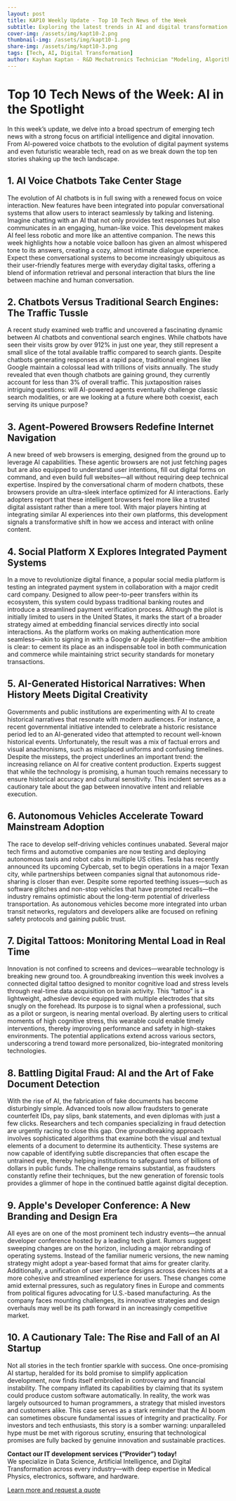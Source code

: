 ```yaml
---
layout: post
title: KAP10 Weekly Update - Top 10 Tech News of the Week
subtitle: Exploring the latest trends in AI and digital transformation across industries
cover-img: /assets/img/kapt10-2.png  
thumbnail-img: /assets/img/kapt10-1.png  
share-img: /assets/img/kapt10-3.png  
tags: [Tech, AI, Digital Transformation]
author: Kayhan Kaptan - R&D Mechatronics Technician "Modeling, Algorithms, Validation" TEAM - Expert in Medical Physics Quality Control
---
```


# Top 10 Tech News of the Week: AI in the Spotlight

In this week’s update, we delve into a broad spectrum of emerging tech news with a strong focus on artificial intelligence and digital innovation. From AI-powered voice chatbots to the evolution of digital payment systems and even futuristic wearable tech, read on as we break down the top ten stories shaking up the tech landscape.

## 1. AI Voice Chatbots Take Center Stage
The evolution of AI chatbots is in full swing with a renewed focus on voice interaction. New features have been integrated into popular conversational systems that allow users to interact seamlessly by talking and listening. Imagine chatting with an AI that not only provides text responses but also communicates in an engaging, human-like voice. This development makes AI feel less robotic and more like an attentive companion. The news this week highlights how a notable voice balloon has given an almost whispered tone to its answers, creating a cozy, almost intimate dialogue experience. Expect these conversational systems to become increasingly ubiquitous as their user-friendly features merge with everyday digital tasks, offering a blend of information retrieval and personal interaction that blurs the line between machine and human conversation.

## 2. Chatbots Versus Traditional Search Engines: The Traffic Tussle
A recent study examined web traffic and uncovered a fascinating dynamic between AI chatbots and conventional search engines. While chatbots have seen their visits grow by over 912% in just one year, they still represent a small slice of the total available traffic compared to search giants. Despite chatbots generating responses at a rapid pace, traditional engines like Google maintain a colossal lead with trillions of visits annually. The study revealed that even though chatbots are gaining ground, they currently account for less than 3% of overall traffic. This juxtaposition raises intriguing questions: will AI-powered agents eventually challenge classic search modalities, or are we looking at a future where both coexist, each serving its unique purpose?

## 3. Agent-Powered Browsers Redefine Internet Navigation
A new breed of web browsers is emerging, designed from the ground up to leverage AI capabilities. These agentic browsers are not just fetching pages but are also equipped to understand user intentions, fill out digital forms on command, and even build full websites—all without requiring deep technical expertise. Inspired by the conversational charm of modern chatbots, these browsers provide an ultra-sleek interface optimized for AI interactions. Early adopters report that these intelligent browsers feel more like a trusted digital assistant rather than a mere tool. With major players hinting at integrating similar AI experiences into their own platforms, this development signals a transformative shift in how we access and interact with online content.

## 4. Social Platform X Explores Integrated Payment Systems
In a move to revolutionize digital finance, a popular social media platform is testing an integrated payment system in collaboration with a major credit card company. Designed to allow peer-to-peer transfers within its ecosystem, this system could bypass traditional banking routes and introduce a streamlined payment verification process. Although the pilot is initially limited to users in the United States, it marks the start of a broader strategy aimed at embedding financial services directly into social interactions. As the platform works on making authentication more seamless—akin to signing in with a Google or Apple identifier—the ambition is clear: to cement its place as an indispensable tool in both communication and commerce while maintaining strict security standards for monetary transactions.

## 5. AI-Generated Historical Narratives: When History Meets Digital Creativity
Governments and public institutions are experimenting with AI to create historical narratives that resonate with modern audiences. For instance, a recent governmental initiative intended to celebrate a historic resistance period led to an AI-generated video that attempted to recount well-known historical events. Unfortunately, the result was a mix of factual errors and visual anachronisms, such as misplaced uniforms and confusing timelines. Despite the missteps, the project underlines an important trend: the increasing reliance on AI for creative content production. Experts suggest that while the technology is promising, a human touch remains necessary to ensure historical accuracy and cultural sensitivity. This incident serves as a cautionary tale about the gap between innovative intent and reliable execution.

## 6. Autonomous Vehicles Accelerate Toward Mainstream Adoption
The race to develop self-driving vehicles continues unabated. Several major tech firms and automotive companies are now testing and deploying autonomous taxis and robot cabs in multiple US cities. Tesla has recently announced its upcoming Cybercab, set to begin operations in a major Texan city, while partnerships between companies signal that autonomous ride-sharing is closer than ever. Despite some reported teething issues—such as software glitches and non-stop vehicles that have prompted recalls—the industry remains optimistic about the long-term potential of driverless transportation. As autonomous vehicles become more integrated into urban transit networks, regulators and developers alike are focused on refining safety protocols and gaining public trust.

## 7. Digital Tattoos: Monitoring Mental Load in Real Time
Innovation is not confined to screens and devices—wearable technology is breaking new ground too. A groundbreaking invention this week involves a connected digital tattoo designed to monitor cognitive load and stress levels through real-time data acquisition on brain activity. This “tattoo” is a lightweight, adhesive device equipped with multiple electrodes that sits snugly on the forehead. Its purpose is to signal when a professional, such as a pilot or surgeon, is nearing mental overload. By alerting users to critical moments of high cognitive stress, this wearable could enable timely interventions, thereby improving performance and safety in high-stakes environments. The potential applications extend across various sectors, underscoring a trend toward more personalized, bio-integrated monitoring technologies.

## 8. Battling Digital Fraud: AI and the Art of Fake Document Detection
With the rise of AI, the fabrication of fake documents has become disturbingly simple. Advanced tools now allow fraudsters to generate counterfeit IDs, pay slips, bank statements, and even diplomas with just a few clicks. Researchers and tech companies specializing in fraud detection are urgently racing to close this gap. One groundbreaking approach involves sophisticated algorithms that examine both the visual and textual elements of a document to determine its authenticity. These systems are now capable of identifying subtle discrepancies that often escape the untrained eye, thereby helping institutions to safeguard tens of billions of dollars in public funds. The challenge remains substantial, as fraudsters constantly refine their techniques, but the new generation of forensic tools provides a glimmer of hope in the continued battle against digital deception.

## 9. Apple's Developer Conference: A New Branding and Design Era
All eyes are on one of the most prominent tech industry events—the annual developer conference hosted by a leading tech giant. Rumors suggest sweeping changes are on the horizon, including a major rebranding of operating systems. Instead of the familiar numeric versions, the new naming strategy might adopt a year-based format that aims for greater clarity. Additionally, a unification of user interface designs across devices hints at a more cohesive and streamlined experience for users. These changes come amid external pressures, such as regulatory fines in Europe and comments from political figures advocating for U.S.-based manufacturing. As the company faces mounting challenges, its innovative strategies and design overhauls may well be its path forward in an increasingly competitive market.

## 10. A Cautionary Tale: The Rise and Fall of an AI Startup
Not all stories in the tech frontier sparkle with success. One once-promising AI startup, heralded for its bold promise to simplify application development, now finds itself embroiled in controversy and financial instability. The company inflated its capabilities by claiming that its system could produce custom software automatically. In reality, the work was largely outsourced to human programmers, a strategy that misled investors and customers alike. This case serves as a stark reminder that the AI boom can sometimes obscure fundamental issues of integrity and practicality. For investors and tech enthusiasts, this story is a somber warning: unparalleled hype must be met with rigorous scrutiny, ensuring that technological promises are fully backed by genuine innovation and sustainable practices.

**Contact our IT development services (“Provider”) today!**  
We specialize in Data Science, Artificial Intelligence, and Digital Transformation across every industry—with deep expertise in Medical Physics, electronics, software, and hardware.

[Learn more and request a quote](https://kaptandatasolutions.github.io/pricing/)  